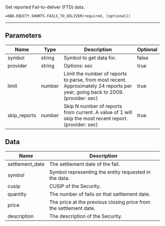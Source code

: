 <!-- markdownlint-disable MD041 -->

Get reported Fail-to-deliver (FTD) data.

```excel wordwrap
=OBB.EQUITY.SHORTS.FAILS_TO_DELIVER(required, [optional])
```

---

## Parameters

| Name | Type | Description | Optional |
| ---- | ---- | ----------- | -------- |
| symbol | string | Symbol to get data for. | false |
| provider | string | Options: sec | true |
| limit | number | Limit the number of reports to parse, from most recent. Approximately 24 reports per year, going back to 2009. (provider: sec) | true |
| skip_reports | number | Skip N number of reports from current. A value of 1 will skip the most recent report. (provider: sec) | true |

## Data

| Name | Description |
| ---- | ----------- |
| settlement_date | The settlement date of the fail.  |
| symbol | Symbol representing the entity requested in the data.  |
| cusip | CUSIP of the Security.  |
| quantity | The number of fails on that settlement date.  |
| price | The price at the previous closing price from the settlement date.  |
| description | The description of the Security.  |
